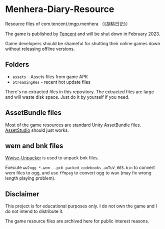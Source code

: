 # Menhera-Diary-Resource

Resource files of com.tencent.tmgp.menhera （《胡桃日记》）

The game is published by [Tencent](https://htrj.qq.com/) and will be shut down in February 2023.

Game developers should be shameful for shutting their online games down without releasing offline versions.

## Folders

* `assets` - Assets files from game APK
* `StreamingRes` - recent hot update files

There's no extracted files in this repository. The extracted files are large and will waste disk space. Just do it by yourself if you need.

## AssetBundle files

Most of the game resources are standard Unity AssetBundle files. [AssetStudio](https://github.com/Perfare/AssetStudio) should just works.

## wem and bnk files

[Wwise-Unpacker](https://github.com/mortalis13/Wwise-Unpacker) is used to unpack bnk files.

Execute `ww2ogg *.wem --pcb packed_codebooks_aoTuV_603.bin` to convert wem files to ogg, and use `ffmpeg` to convert ogg to wav (may fix wrong length playing problem).

## Disclaimer

This project is for educational purposes only. I do not own the game and I do not intend to distribute it.

The game resource files are archived here for public interest reasons.
